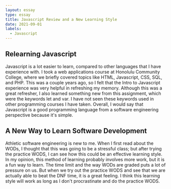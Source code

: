 ```yaml
---
layout: essay
type: essay
title: Javascript Review and a New Learning Style
date: 2021-09-01
labels:
  - Javascript
---
```

## Relearning Javascript
Javascript is a lot easier to learn, compared to other languages that I have experience with. I took a web applications course at Honolulu Community College, where we briefly covered topics like HTML, Javascript, CSS, SQL, and PHP. This was a couple years ago, so I felt that the Intro to Javascript experience was very helpful in refreshing my memory. Although this was a great refresher, I also learned something new from this assignment, which were the keywords let and var. I have not seen these keywords used in other programming courses I have taken. Overall, I would say that Javascript is a good programming language from a software engineering perspective because it's simple.

## A New Way to Learn Software Development
Athletic software engineering is new to me. When I first read about the WODs, I thought that this was going to be a stressful class; but after trying the practice WODS, I can see how this could be an effective learning style. In my opinion, this method of learning probably involves more work, but it is a fun way to learn. The time limit and the way WODs are graded puts a lot of pressure on us. But when we try out the practice WODS and see that we are actually able to beat the DNF time, it is a great feeling. I think this learning style will work as long as I don't procrastinate and do the practice WODS.

